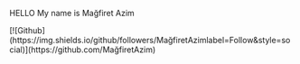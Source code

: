 <P> HELLO My name is Mağfiret Azim </P>
[![Github](https://img.shields.io/github/followers/MağfiretAzimlabel=Follow&style=social)](https://github.com/MağfiretAzim)
